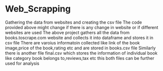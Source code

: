 # Web_Scrapping
Gathering the data from websites and creating the csv file
The code provided above might change if there is any change in website or if different websites are used
The above project gathers all the data from books.toscrape.com website and collects it into dataframe and stores it in csv file
There are varoius informatoin collected like link of the book image,price of the book,rating etc and are stored in books.csv file
Similarly there is another file final.csv which stores the information of individual book like category book belongs to,reviews,tax etc
this both files can be further used for analysis

